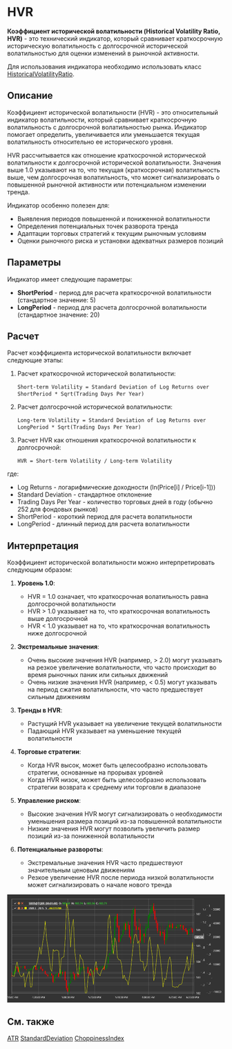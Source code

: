 # HVR

**Коэффициент исторической волатильности (Historical Volatility Ratio, HVR)** - это технический индикатор, который сравнивает краткосрочную историческую волатильность с долгосрочной исторической волатильностью для оценки изменений в рыночной активности.

Для использования индикатора необходимо использовать класс [HistoricalVolatilityRatio](xref:StockSharp.Algo.Indicators.HistoricalVolatilityRatio).

## Описание

Коэффициент исторической волатильности (HVR) - это относительный индикатор волатильности, который сравнивает краткосрочную волатильность с долгосрочной волатильностью рынка. Индикатор помогает определить, увеличивается или уменьшается текущая волатильность относительно ее исторического уровня.

HVR рассчитывается как отношение краткосрочной исторической волатильности к долгосрочной исторической волатильности. Значения выше 1.0 указывают на то, что текущая (краткосрочная) волатильность выше, чем долгосрочная волатильность, что может сигнализировать о повышенной рыночной активности или потенциальном изменении тренда.

Индикатор особенно полезен для:
- Выявления периодов повышенной и пониженной волатильности
- Определения потенциальных точек разворота тренда
- Адаптации торговых стратегий к текущим рыночным условиям
- Оценки рыночного риска и установки адекватных размеров позиций

## Параметры

Индикатор имеет следующие параметры:
- **ShortPeriod** - период для расчета краткосрочной волатильности (стандартное значение: 5)
- **LongPeriod** - период для расчета долгосрочной волатильности (стандартное значение: 20)

## Расчет

Расчет коэффициента исторической волатильности включает следующие этапы:

1. Расчет краткосрочной исторической волатильности:
   ```
   Short-term Volatility = Standard Deviation of Log Returns over ShortPeriod * Sqrt(Trading Days Per Year)
   ```

2. Расчет долгосрочной исторической волатильности:
   ```
   Long-term Volatility = Standard Deviation of Log Returns over LongPeriod * Sqrt(Trading Days Per Year)
   ```

3. Расчет HVR как отношения краткосрочной волатильности к долгосрочной:
   ```
   HVR = Short-term Volatility / Long-term Volatility
   ```

где:
- Log Returns - логарифмические доходности (ln(Price[i] / Price[i-1]))
- Standard Deviation - стандартное отклонение
- Trading Days Per Year - количество торговых дней в году (обычно 252 для фондовых рынков)
- ShortPeriod - короткий период для расчета волатильности
- LongPeriod - длинный период для расчета волатильности

## Интерпретация

Коэффициент исторической волатильности можно интерпретировать следующим образом:

1. **Уровень 1.0**:
   - HVR = 1.0 означает, что краткосрочная волатильность равна долгосрочной волатильности
   - HVR > 1.0 указывает на то, что краткосрочная волатильность выше долгосрочной
   - HVR < 1.0 указывает на то, что краткосрочная волатильность ниже долгосрочной

2. **Экстремальные значения**:
   - Очень высокие значения HVR (например, > 2.0) могут указывать на резкое увеличение волатильности, что часто происходит во время рыночных паник или сильных движений
   - Очень низкие значения HVR (например, < 0.5) могут указывать на период сжатия волатильности, что часто предшествует сильным движениям

3. **Тренды в HVR**:
   - Растущий HVR указывает на увеличение текущей волатильности
   - Падающий HVR указывает на уменьшение текущей волатильности

4. **Торговые стратегии**:
   - Когда HVR высок, может быть целесообразно использовать стратегии, основанные на прорывах уровней
   - Когда HVR низок, может быть целесообразно использовать стратегии возврата к среднему или торговли в диапазоне

5. **Управление риском**:
   - Высокие значения HVR могут сигнализировать о необходимости уменьшения размера позиций из-за повышенной волатильности
   - Низкие значения HVR могут позволить увеличить размер позиций из-за пониженной волатильности

6. **Потенциальные развороты**:
   - Экстремальные значения HVR часто предшествуют значительным ценовым движениям
   - Резкое увеличение HVR после периода низкой волатильности может сигнализировать о начале нового тренда

![indicator_historical_volatility_ratio](../../../../images/indicator_historical_volatility_ratio.png)

## См. также

[ATR](atr.md)
[StandardDeviation](standard_deviation.md)
[ChoppinessIndex](choppiness_index.md)